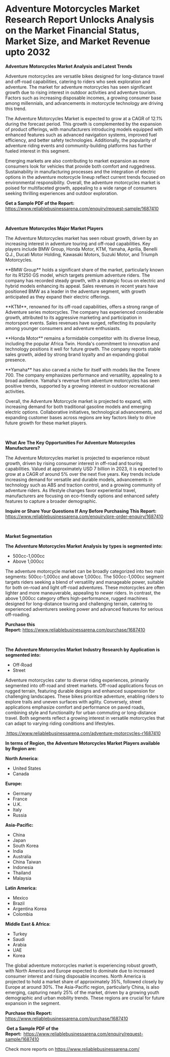 <p><h1>Adventure Motorcycles Market Research Report Unlocks Analysis on the Market Financial Status, Market Size, and Market Revenue upto 2032</h1></p><p><strong>Adventure Motorcycles Market Analysis and Latest Trends</strong></p>
<p><p>Adventure motorcycles are versatile bikes designed for long-distance travel and off-road capabilities, catering to riders who seek exploration and adventure. The market for adventure motorcycles has seen significant growth due to rising interest in outdoor activities and adventure tourism. Factors such as increasing disposable incomes, a growing consumer base among millennials, and advancements in motorcycle technology are driving this trend.</p><p>The Adventure Motorcycles Market is expected to grow at a CAGR of 12.1% during the forecast period. This growth is complemented by the expansion of product offerings, with manufacturers introducing models equipped with enhanced features such as advanced navigation systems, improved fuel efficiency, and better safety technologies. Additionally, the popularity of adventure riding events and community-building platforms has further fueled interest in this segment. </p><p>Emerging markets are also contributing to market expansion as more consumers look for vehicles that provide both comfort and ruggedness. Sustainability in manufacturing processes and the integration of electric options in the adventure motorcycle lineup reflect current trends focused on environmental responsibility. Overall, the adventure motorcycles market is poised for multifaceted growth, appealing to a wide range of consumers seeking thrilling experiences and outdoor exploration.</p></p>
<p><strong>Get a Sample PDF of the Report:&nbsp;</strong> <a href="https://www.reliablebusinessarena.com/enquiry/request-sample/1687410?utm_campaign=3531&utm_medium=2&utm_source=Github&utm_content=ia&utm_term=01042025&utm_id=adventure-motorcycles">https://www.reliablebusinessarena.com/enquiry/request-sample/1687410</a></p>
<p>&nbsp;</p>
<p><strong>Adventure Motorcycles Major Market Players</strong></p>
<p><p>The Adventure Motorcycles market has seen robust growth, driven by an increasing interest in adventure touring and off-road capabilities. Key players include BMW Group, Honda Motor, KTM, Yamaha, Aprilia, Benelli Q.J., Ducati Motor Holding, Kawasaki Motors, Suzuki Motor, and Triumph Motorcycles.</p><p>**BMW Group** holds a significant share of the market, particularly known for its R1250 GS model, which targets premium adventure riders. The company has recorded steady growth, with a strategic focus on electric and hybrid models enhancing its appeal. Sales revenues in recent years have positioned BMW as a leader in the adventure segment, with growth anticipated as they expand their electric offerings.</p><p>**KTM**, renowned for its off-road capabilities, offers a strong range of Adventure series motorcycles. The company has experienced considerable growth, attributed to its aggressive marketing and participation in motorsport events. Sales revenues have surged, reflecting its popularity among younger consumers and adventure enthusiasts.</p><p>**Honda Motor** remains a formidable competitor with its diverse lineup, including the popular Africa Twin. Honda's commitment to innovation and technology positions it well for future growth. The company reports stable sales growth, aided by strong brand loyalty and an expanding global presence.</p><p>**Yamaha** has also carved a niche for itself with models like the Tenere 700. The company emphasizes performance and versatility, appealing to a broad audience. Yamaha's revenue from adventure motorcycles has seen positive trends, supported by a growing interest in outdoor recreational activities.</p><p>Overall, the Adventure Motorcycle market is projected to expand, with increasing demand for both traditional gasoline models and emerging electric options. Collaborative initiatives, technological advancements, and expanding customer bases across regions are key factors likely to drive future growth for these market players.</p></p>
<p>&nbsp;</p>
<p><strong>What Are The Key Opportunities For Adventure Motorcycles Manufacturers?</strong></p>
<p><p>The Adventure Motorcycles market is projected to experience robust growth, driven by rising consumer interest in off-road and touring capabilities. Valued at approximately USD 7 billion in 2023, it is expected to grow at a CAGR of around 5% over the next five years. Key trends include increasing demand for versatile and durable models, advancements in technology such as ABS and traction control, and a growing community of adventure riders. As lifestyle changes favor experiential travel, manufacturers are focusing on eco-friendly options and enhanced safety features to capture a broader demographic.</p></p>
<p><strong>Inquire or Share Your Questions If Any Before Purchasing This Report:</strong> <a href="https://www.reliablebusinessarena.com/enquiry/pre-order-enquiry/1687410?utm_campaign=3531&utm_medium=2&utm_source=Github&utm_content=ia&utm_term=01042025&utm_id=adventure-motorcycles">https://www.reliablebusinessarena.com/enquiry/pre-order-enquiry/1687410</a></p>
<p>&nbsp;</p>
<p><strong>Market Segmentation</strong></p>
<p><strong>The Adventure Motorcycles Market Analysis by types is segmented into:</strong></p>
<p><ul><li>500cc-1,000cc</li><li>Above 1,000cc</li></ul></p>
<p><p>The adventure motorcycle market can be broadly categorized into two main segments: 500cc-1,000cc and above 1,000cc. The 500cc-1,000cc segment targets riders seeking a blend of versatility and manageable power, suitable for both on-road and light off-road adventures. These motorcycles are often lighter and more maneuverable, appealing to newer riders. In contrast, the above 1,000cc category offers high-performance, rugged machines designed for long-distance touring and challenging terrain, catering to experienced adventurers seeking power and advanced features for serious off-roading.</p></p>
<p><strong>Purchase this Report:&nbsp;</strong><a href="https://www.reliablebusinessarena.com/purchase/1687410?utm_campaign=3531&utm_medium=2&utm_source=Github&utm_content=ia&utm_term=01042025&utm_id=adventure-motorcycles">https://www.reliablebusinessarena.com/purchase/1687410</a></p>
<p>&nbsp;</p>
<p><strong>The Adventure Motorcycles Market Industry Research by Application is segmented into:</strong></p>
<p><ul><li>Off-Road</li><li>Street</li></ul></p>
<p><p>Adventure motorcycles cater to diverse riding experiences, primarily segmented into off-road and street markets. Off-road applications focus on rugged terrain, featuring durable designs and enhanced suspension for challenging landscapes. These bikes prioritize adventure, enabling riders to explore trails and uneven surfaces with agility. Conversely, street applications emphasize comfort and performance on paved roads, combining style and functionality for urban commuting or long-distance travel. Both segments reflect a growing interest in versatile motorcycles that can adapt to varying riding conditions and lifestyles.</p></p>
<p><a href="https://www.reliablebusinessarena.com/adventure-motorcycles-r1687410?utm_campaign=3531&utm_medium=2&utm_source=Github&utm_content=ia&utm_term=01042025&utm_id=adventure-motorcycles">&nbsp;https://www.reliablebusinessarena.com/adventure-motorcycles-r1687410</a></p>
<p><strong>In terms of Region, the Adventure Motorcycles Market Players available by Region are:</strong></p>
<p>
    <p> <strong> North America: </strong>
        <ul>
            <li>United States</li>
            <li>Canada</li>
        </ul>
        </p> 
    <p> <strong> Europe: </strong>
        <ul>
            <li>Germany</li>
            <li>France</li>
            <li>U.K.</li>
            <li>Italy</li>
            <li>Russia</li>
        </ul>
        </p> 
    <p> <strong> Asia-Pacific: </strong>
        <ul>
            <li>China</li>
            <li>Japan</li>
            <li>South Korea</li>
            <li>India</li>
            <li>Australia</li>
            <li>China Taiwan</li>
            <li>Indonesia</li>
            <li>Thailand</li>
            <li>Malaysia</li>
        </ul>
        </p> 
    <p> <strong> Latin America: </strong>
        <ul>
            <li>Mexico</li>
            <li>Brazil</li>
            <li>Argentina Korea</li>
            <li>Colombia</li>
        </ul>
        </p> 
    <p> <strong> Middle East & Africa: </strong>
        <ul>
            <li>Turkey</li>
            <li>Saudi</li>
            <li>Arabia</li>
            <li>UAE</li>
            <li>Korea</li>
        </ul>
    </p>
    </p>
<p><p>The global adventure motorcycles market is experiencing robust growth, with North America and Europe expected to dominate due to increased consumer interest and rising disposable incomes. North America is projected to hold a market share of approximately 35%, followed closely by Europe at around 30%. The Asia-Pacific region, particularly China, is also emerging, capturing nearly 25% of the market, driven by a growing youth demographic and urban mobility trends. These regions are crucial for future expansion in the segment.</p></p>
<p><strong>Purchase this Report: </strong><a href="https://www.reliablebusinessarena.com/purchase/1687410?utm_campaign=3531&utm_medium=2&utm_source=Github&utm_content=ia&utm_term=01042025&utm_id=adventure-motorcycles">https://www.reliablebusinessarena.com/purchase/1687410</a></p>
<p>&nbsp;<strong>Get a Sample PDF of the Report:&nbsp;&nbsp;</strong><a href="https://www.reliablebusinessarena.com/enquiry/request-sample/1687410?utm_campaign=3531&utm_medium=2&utm_source=Github&utm_content=ia&utm_term=01042025&utm_id=adventure-motorcycles">https://www.reliablebusinessarena.com/enquiry/request-sample/1687410</a></p>
<p><strong></strong></p>
<p>Check more reports on <a href="https://www.reliablebusinessarena.com/?utm_campaign=3531&utm_medium=2&utm_source=Github&utm_content=ia&utm_term=01042025&utm_id=adventure-motorcycles">https://www.reliablebusinessarena.com/</a></p>